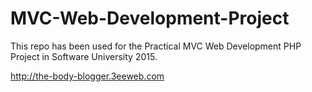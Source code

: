 # MVC-Web-Development-Project

This repo has been used for the Practical MVC Web Development PHP Project in Software University 2015.


http://the-body-blogger.3eeweb.com
